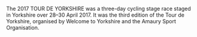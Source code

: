 The 2017 TOUR DE YORKSHIRE was a three-day cycling stage race staged in Yorkshire over 28–30 April 2017. It was the third edition of the Tour de Yorkshire, organised by Welcome to Yorkshire and the Amaury Sport Organisation.
